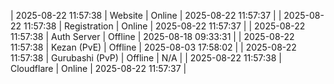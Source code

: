 | 2025-08-22 11:57:38 | Website | Online | 2025-08-22 11:57:37 |
| 2025-08-22 11:57:38 | Registration | Online | 2025-08-22 11:57:37 |
| 2025-08-22 11:57:38 | Auth Server | Offline | 2025-08-18 09:33:31 |
| 2025-08-22 11:57:38 | Kezan (PvE) | Offline | 2025-08-03 17:58:02 |
| 2025-08-22 11:57:38 | Gurubashi (PvP) | Offline | N/A |
| 2025-08-22 11:57:38 | Cloudflare | Online | 2025-08-22 11:57:37 |

